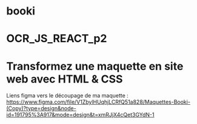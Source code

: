 # booki

# OCR_JS_REACT_p2

# Transformez une maquette en site web avec HTML & CSS

Liens figma vers le découpage de ma maquette : https://www.figma.com/file/V1ZbylHUqhjLCRfQ51a828/Maquettes-Booki-(Copy)?type=design&node-id=191795%3A917&mode=design&t=xmRJjX4cQet3GYdN-1
